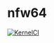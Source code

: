 # nfw64
[![KernelCI](https://github.com/nfw64/kernel_tama_sdm845-ksu/actions/workflows/ci.yml/badge.svg)](https://github.com/nfw64/kernel_tama_sdm845-ksu/actions/workflows/ci.yml)
